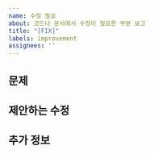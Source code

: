 ```yaml
---
name: 수정 필요
about: 코드나 문서에서 수정이 필요한 부분 보고
title: "[FIX]"
labels: improvement
assignees: ''
---
```

## 문제
<!-- 문제를 설명해주세요 -->

## 제안하는 수정
<!-- 상세한 해결 방안을 작성해주세요 -->

## 추가 정보
<!-- 관련된 기타 정보나 리소스를 작성해주세요 -->